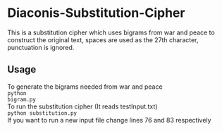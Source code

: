 # Diaconis-Substitution-Cipher
This is a substitution cipher which uses bigrams from war and peace to construct the original text, spaces are used as the 27th character, punctuation is ignored. 
## Usage
To generate the bigrams needed from war and peace<br>
<code>python bigram.py</code>
<br>
To run the substitution cipher (It reads testInput.txt)<br>
<code>python substitution.py </code>
<br>
If you want to run a new input file change lines 76 and 83 respectively 
